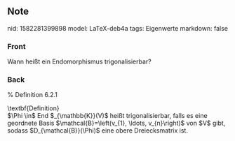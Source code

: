 ## Note
nid: 1582281399898
model: LaTeX-deb4a
tags: Eigenwerte
markdown: false

### Front
Wann heißt ein Endomorphismus trigonalisierbar?

### Back
% Definition 6.2.1<div>
</div><div>\textbf{Definition}</div><div>
</div><div>$\Phi \in$ End $_{\mathbb{K}}(V)$ heißt trigonalisierbar, falls es eine geordnete Basis $\mathcal{B}=\left(v_{1}, \ldots, v_{n}\right)$ von $V$ gibt, sodass $D_{\mathcal{B}}(\Phi)$ eine obere Dreiecksmatrix ist.
</div>
